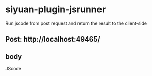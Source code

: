 # siyuan-plugin-jsrunner

Run jscode from post request and return the result to the client-side

## Post: http://localhost:49465/

## body
JScode